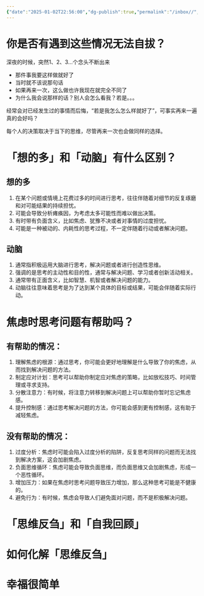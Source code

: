 ```yaml
---
{"date":"2025-01-02T22:56:00","dg-publish":true,"permalink":"/inbox//","dgPassFrontmatter":true}
---
```


# 你是否有遇到这些情况无法自拔？

深夜的时候，突然1、2、3...个念头不断出来
- 那件事我要这样做就好了
- 当时就不该说那句话
- 如果再来一次，这么做也许我现在就完全不同了
- 为什么我会说那样的话？别人会怎么看我？若是。。。

经常会对已经发生过的事情而后悔，“若是我怎么怎么样就好了”，可事实再来一遍真的会好吗？

每个人的决策取决于当下的思维，尽管再来一次也会做同样的选择。


# 「想的多」和「动脑」有什么区别？
## 想的多
1. 在某个问题或情境上花费过多的时间进行思考，往往伴随着对细节的反复琢磨和对可能结果的持续担忧。
2. 可能会导致分析瘫痪因，为考虑太多可能性而难以做出决策。
3. 有时带有负面含义，比如焦虑、犹豫不决或者对事情的过度担忧。
4. 可能是一种被动的、内耗性的思考过程，不一定伴随着行动或者解决问题。
## 动脑
1. 通常指积极运用大脑进行思考，解决问题或者进行创造性思维。
2. 强调的是思考的主动性和目的性，通常与解决问题、学习或者创新活动相关。
3. 通常带有正面含义，比如智慧、机智或者解决问题的能力。
4. 动脑往往意味着思考是为了达到某个具体的目标或结果，可能会伴随着实际行动。

# 焦虑时思考问题有帮助吗？
## 有帮助的情况：

1. 理解焦虑的根源：通过思考，你可能会更好地理解是什么导致了你的焦虑，从而找到解决问题的方法。
2. 制定应对计划：思考可以帮助你制定应对焦虑的策略，比如放松技巧、时间管理或寻求支持。
3. 分散注意力：有时候，将注意力转移到解决问题上可以帮助你暂时忘记焦虑感。
4. 提升控制感：通过思考解决问题的方法，你可能会感到更有控制感，这有助于减轻焦虑。

## 没有帮助的情况：

1. 过度分析：焦虑时可能会陷入过度分析的陷阱，反复思考同样的问题而无法找到解决方案，这会加剧焦虑。
2. 负面思维循环：焦虑可能会导致负面思维，而负面思维又会加剧焦虑，形成一个恶性循环。
3. 增加压力：如果在焦虑时思考问题导致压力增加，那么这种思考可能是不健康的。
4. 避免行为：有时候，焦虑会导致人们避免面对问题，而不是积极解决问题。


# 「思维反刍」和「自我回顾」



# 如何化解「思维反刍」


# 幸福很简单